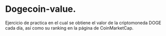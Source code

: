 # Dogecoin-value.
Ejercicio de practica en el cual se obtiene el valor de la criptomoneda DOGE cada día, así como su ranking en la página de CoinMarketCap.
